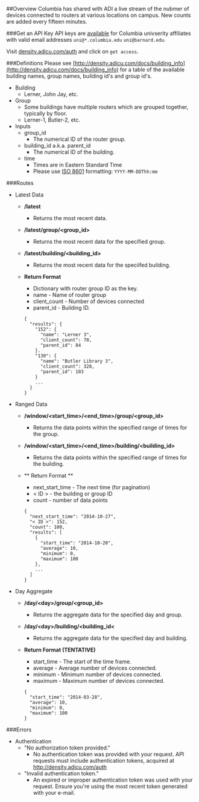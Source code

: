 ##Overview
Columbia has shared with ADI a live stream of the nubmer of devices connected to routers at various locations on campus. New counts are added every fifteen minutes. 

###Get an API Key
API keys are [available](http://density.adicu.com/auth) for Columbia univserity affiliates with valid email addresses `uni@*.columbia.edu` `uni@barnard.edu`.

Visit [density.adicu.com/auth](density.adicu.com/auth) and click on `get access`.


###Definitions
Please see [http://density.adicu.com/docs/building_info](http://density.adicu.com/docs/building_info) for a table of the available building names, group names, building id's and group id's. 

- Building
  - Lerner, John Jay, etc.
- Group
  - Some buildings have multiple routers which are grouped together, typically by floor.
  - Lerner-1, Butler-2, etc.
- Inputs
  - group_id
    - The numerical ID of the router group.
  - building_id a.k.a. parent_id   
    - The numerical ID of the building.        
  - time
  	- Times are in Eastern Standard Time
  	- Please use [ISO 8601](http://en.wikipedia.org/wiki/ISO_8601) formatting: `YYYY-MM-DDThh:mm`

###Routes
- Latest Data
  - **/latest**
    - Returns the most recent data.
  - **/latest/group/\<group_id\>**
    - Returns the most recent data for the specified group.
  - **/latest/building/\<building_id\>**
    - Returns the most recent data for the speciifed building.
  - **Return Format**
    - Dictionary with router group ID as the key.
    - name - Name of router group
    - client_count - Number of devices connected
    - parent_id - Building ID.
    
    ```
    {
      "results": {
        "152": {
          "name": "Lerner 3",
          "client_count": 70,
          "parent_id": 84
        }.
        "130": {
          "name": "Butler Library 3",
          "client_count": 328,
          "parent_id": 103
        }
        ...
      }
    }
    ```
- Ranged Data
  - **/window/\<start_time\>/\<end_time\>/group/\<group_id\>**
    - Returns the data points within the specified range of times for the group.
  - **/window/\<start_time\>/\<end_time\>/building/\<building_id\>**
    - Returns the data points within the specified range of times for the building.
  - ** Return Format **
    - next_start_time - The next time (for pagination)
    - < ID > - the building or group ID
    - count - number of data points
    
    ```
    {
      "next_start_time": "2014-10-27",
      "< ID >": 152,
      "count": 100,
      "results": [
        {
          "start_time": "2014-10-20",
          "average": 10,
          "minimum": 0,
          "maximum": 100
        },
        ...
      ]
    }
    ```

- Day Aggregate
  - **/day/\<day\>/group/\<group_id\>**
    - Returns the aggregate data for the specified day and group.
  - **/day/\<day\>/building/\<building_id\<**
    - Returns the aggregate data for the specified day and building.
  - **Return Format (TENTATIVE)**
    - start_time - The start of the time frame.
    - average - Average number of devices connected.
    - minimum - Minimum number of devices connected.
    - maximum - Maximum number of devices connected.
    
    ```
    {
      "start_time": "2014-03-28",
      "average": 10,
      "minimum": 0,
      "maximum": 100
    }
    ```

###Errors
- Authentication
  - "No authorization token provided."
	- No authentication token was provided with your request. API requests must include authentication tokens, acquired at http://density.adicu.com/auth
  - "Invalid authentication token."
    - An expired or improper authentication token was used with your request. Ensure you're using the most recent token generated with your e-mail. 

